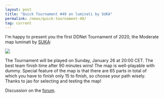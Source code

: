 ```yaml
---
layout: post
title: "Quick Tournament #49 on luminati by SUKA"
permalink: /news/quick-tournament-49/
tag: current
---
```


I'm happy to present you the first DDNet Tournament of 2020, the Moderate map luminati by [SUKA](/mappers/SUKA/):

[<img class="demo" src="/img/posts/luminati.png" />](//forum.ddnet.tw/viewtopic.php?f=33&t=6897)

The Tournament will be played on Sunday, January 26 at 20:00 CET. The best team finish time after 90 minutes wins! The map is well-playable with dummy. Special feature of the map is that there are 65 parts in total of which you have to finish only 15 to finish, so choose your path wisely. Thanks to jao for selecting and testing the map!

Discussion on the [forum](//forum.ddnet.tw/viewtopic.php?f=33&t=6897).
